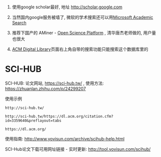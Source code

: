 
# 

1. 使用google scholar最好, 地址 http://scholar.google.com

2. 当然国内google服务被墙了, 微软的学术搜索还可以用[Microsoft Academic Search](https://academic.microsoft.com/home)

3. 推荐下国产的 AMiner - [Open Science Platform](https://www.aminer.cn/) , 清华唐杰老师做的, 用户量也很大

4. [ACM Digital Library](https://dl.acm.org/)页面右上角自带的搜索功能只能搜索这个数据库里的



# SCI-HUB

SCI-HUB: 论文网站, https://sci-hub.tw/ , 使用方法: https://zhuanlan.zhihu.com/p/24299207

使用示例

```
http://sci-hub.tw/

http://sci-hub.tw/https://dl.acm.org/citation.cfm?id=3359640&preflayout=tabs

https://dl.acm.org/
```

使用指南: http://www.yovisun.com/archive/scihub-help.html

SCI-Hub论文下载可用网址链接 - 实时更新: http://tool.yovisun.com/scihub/